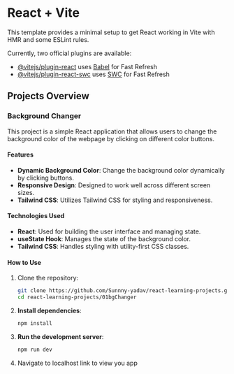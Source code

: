 # React + Vite

This template provides a minimal setup to get React working in Vite with HMR and some ESLint rules.

Currently, two official plugins are available:

- [@vitejs/plugin-react](https://github.com/vitejs/vite-plugin-react/blob/main/packages/plugin-react/README.md) uses [Babel](https://babeljs.io/) for Fast Refresh
- [@vitejs/plugin-react-swc](https://github.com/vitejs/vite-plugin-react-swc) uses [SWC](https://swc.rs/) for Fast Refresh

## Projects Overview

### Background Changer

This project is a simple React application that allows users to change the background color of the webpage by clicking on different color buttons.

#### Features

- **Dynamic Background Color**: Change the background color dynamically by clicking buttons.
- **Responsive Design**: Designed to work well across different screen sizes.
- **Tailwind CSS**: Utilizes Tailwind CSS for styling and responsiveness.

#### Technologies Used

- **React**: Used for building the user interface and managing state.
- **useState Hook**: Manages the state of the background color.
- **Tailwind CSS**: Handles styling with utility-first CSS classes.


#### How to Use

1. Clone the repository:
   ```bash
   git clone https://github.com/Sunnny-yadav/react-learning-projects.git
   cd react-learning-projects/01bgChanger
   ```
2. **Install dependencies**:
   ```bash
   npm install
   ```
3. **Run the development server**:
   ```bash 
   npm run dev
    ```
4. Navigate to localhost link to view you app